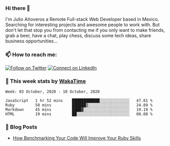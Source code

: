 ### Hi there 👋

I'm Julio Añoveros a Remote Full-stack Web Developer based in Mexico. Searching for interesting projects and awesome people to work with. But don't let that stop you from contacting me if you only want to make friends, grab a beer, have a chat, play chess, discuss some tech ideas, share business opportunities... 

### :mailbox: How to reach me:

[![Follow on Twitter](https://img.shields.io/badge/--twitter?label=Twitter&logo=Twitter&style=social)](https://twitter.com/AnoverosJulio) [![Connect on LinkedIn](https://img.shields.io/badge/--linkedin?label=LinkedIn&logo=LinkedIn&style=social)](https://www.linkedin.com/in/jubaan)

### :construction_worker: This week stats by [WakaTime]('https://wakatime.com')
<!--START_SECTION:waka-->
```text
Week: 03 October, 2020 - 10 October, 2020

JavaScript   1 hr 52 mins    ████████████░░░░░░░░░░░░░   47.81 % 
Ruby         58 mins         ██████▒░░░░░░░░░░░░░░░░░░   24.89 % 
Markdown     45 mins         ████▓░░░░░░░░░░░░░░░░░░░░   19.19 % 
HTML         19 mins         ██░░░░░░░░░░░░░░░░░░░░░░░   08.08 % 
```
<!--END_SECTION:waka-->

### :newspaper: Blog Posts
<!-- BLOG-POST-LIST:START -->
- [How Benchmarking Your Code Will Improve Your Ruby Skills](https://dev.to/jubaan/how-benchmarking-your-code-will-improve-your-ruby-skills-2m83)
<!-- BLOG-POST-LIST:END -->



